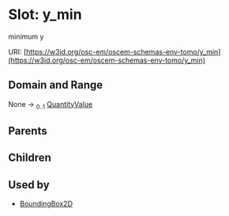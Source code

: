 
# Slot: y_min

minimum y

URI: [https://w3id.org/osc-em/oscem-schemas-env-tomo/y_min](https://w3id.org/osc-em/oscem-schemas-env-tomo/y_min)


## Domain and Range

None &#8594;  <sub>0..1</sub> [QuantityValue](QuantityValue.md)

## Parents


## Children


## Used by

 * [BoundingBox2D](BoundingBox2D.md)

